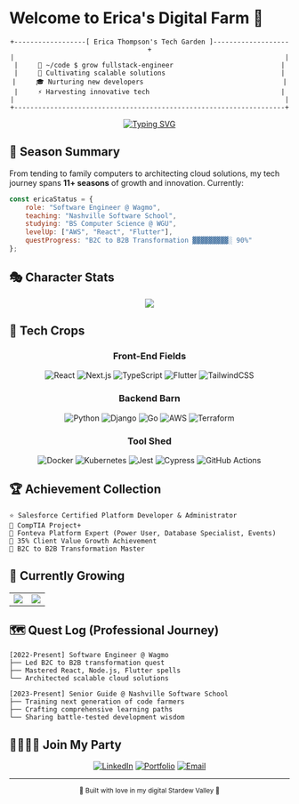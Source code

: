 # Welcome to Erica's Digital Farm 🌱

<div align="center">
  
```ascii
+------------------[ Erica Thompson's Tech Garden ]-------------------+
|                                                                    |
|     🌱 ~/code $ grow fullstack-engineer                           |
|     🚀 Cultivating scalable solutions                             |
|     🎓 Nurturing new developers                                   |
|     ⚡ Harvesting innovative tech                                 |
|                                                                    |
+--------------------------------------------------------------------+
```

[![Typing SVG](https://readme-typing-svg.herokuapp.com?font=Pixelify+Sans&size=24&duration=3000&pause=1000&color=4E9658&center=true&vCenter=true&random=false&width=500&lines=Full+Stack+Engineer;Tech+Mentor;Code+Cultivator;Infrastructure+Architect;Digital+Garden+Keeper)](https://git.io/typing-svg)

</div>

## 🌟 Season Summary
From tending to family computers to architecting cloud solutions, my tech journey spans **11+ seasons** of growth and innovation. Currently:

```js
const ericaStatus = {
    role: "Software Engineer @ Wagmo",
    teaching: "Nashville Software School",
    studying: "BS Computer Science @ WGU",
    levelUp: ["AWS", "React", "Flutter"],
    questProgress: "B2C to B2B Transformation ▓▓▓▓▓▓▓▓▓░ 90%"
};
```

## 🎭 Character Stats

<div align="center">

<!-- Dark Mode -->
<picture>
  <source 
    srcset="https://streak-stats.demolab.com/?user=Younique98&theme=dark&hide_border=true&background=0D1117&stroke=4E9658&fire=764462&currStreakLabel=4E9658&sideLabels=4E9658&dates=764462&count_private=true&include_all_commits=true"
    media="(prefers-color-scheme: dark)"
  />
  <!-- Light Mode -->
  <source
    srcset="https://streak-stats.demolab.com/?user=Younique98&theme=light&hide_border=true&background=ffffff&stroke=4E9658&fire=764462&currStreakLabel=4E9658&sideLabels=4E9658&dates=764462&count_private=true&include_all_commits=true"
    media="(prefers-color-scheme: light), (prefers-color-scheme: no-preference)"
  />
  <img src="https://streak-stats.demolab.com/?user=Younique98&count_private=true&include_all_commits=true" />
</picture>

</div>

## 🌾 Tech Crops

<div align="center">

### Front-End Fields
![React](https://img.shields.io/badge/react-%23092140.svg?style=for-the-badge&logo=react&logoColor=%2361DAFB)
![Next.js](https://img.shields.io/badge/Next-black?style=for-the-badge&logo=next.js&logoColor=white)
![TypeScript](https://img.shields.io/badge/typescript-%234E9658.svg?style=for-the-badge&logo=typescript&logoColor=white)
![Flutter](https://img.shields.io/badge/Flutter-%23764462.svg?style=for-the-badge&logo=Flutter&logoColor=white)
![TailwindCSS](https://img.shields.io/badge/tailwindcss-%234E9658.svg?style=for-the-badge&logo=tailwind-css&logoColor=white)

### Backend Barn
![Python](https://img.shields.io/badge/python-%23764462.svg?style=for-the-badge&logo=python&logoColor=white)
![Django](https://img.shields.io/badge/django-%234E9658.svg?style=for-the-badge&logo=django&logoColor=white)
![Go](https://img.shields.io/badge/go-%23092140.svg?style=for-the-badge&logo=go&logoColor=white)
![AWS](https://img.shields.io/badge/AWS-%23764462.svg?style=for-the-badge&logo=amazon-aws&logoColor=white)
![Terraform](https://img.shields.io/badge/terraform-%234E9658.svg?style=for-the-badge&logo=terraform&logoColor=white)

### Tool Shed
![Docker](https://img.shields.io/badge/docker-%23092140.svg?style=for-the-badge&logo=docker&logoColor=white)
![Kubernetes](https://img.shields.io/badge/kubernetes-%234E9658.svg?style=for-the-badge&logo=kubernetes&logoColor=white)
![Jest](https://img.shields.io/badge/-jest-%23764462?style=for-the-badge&logo=jest&logoColor=white)
![Cypress](https://img.shields.io/badge/-cypress-%23092140?style=for-the-badge&logo=cypress&logoColor=white)
![GitHub Actions](https://img.shields.io/badge/github%20actions-%234E9658.svg?style=for-the-badge&logo=githubactions&logoColor=white)

</div>

## 🏆 Achievement Collection

```ascii
⭐ Salesforce Certified Platform Developer & Administrator
🌟 CompTIA Project+
🎯 Fonteva Platform Expert (Power User, Database Specialist, Events)
💎 35% Client Value Growth Achievement
🚀 B2C to B2B Transformation Master
```

## 🌱 Currently Growing

<table>
  <tr>
    <td align="center" width="50%">
      <a href="https://github.com/Younique98/milspouse-elevate" target="_blank">
      <img src="https://github-readme-stats.vercel.app/api/pin/?username=Younique98&repo=milspouse-elevate&theme=dark&bg_color=0D1117&border_color=4E9658&title_color=4E9658&text_color=ffffff&icon_color=4E9658" />
    </a>
      </td>
    <td align="center" width="50%">
       <a href="https://github.com/Younique98/military_base_rideshare" target="_blank">
      <img src="https://github-readme-stats.vercel.app/api/pin/?username=Younique98&repo=military_base_rideshare&theme=dark&bg_color=0D1117&border_color=4E9658&title_color=4E9658&text_color=ffffff&icon_color=4E9658" />
      </a>
       </td>
  </tr>
</table>

## 🗺️ Quest Log (Professional Journey)

```ascii
[2022-Present] Software Engineer @ Wagmo
├── Led B2C to B2B transformation quest
├── Mastered React, Node.js, Flutter spells
└── Architected scalable cloud solutions

[2023-Present] Senior Guide @ Nashville Software School
├── Training next generation of code farmers
├── Crafting comprehensive learning paths
└── Sharing battle-tested development wisdom
```

## 🫱🏾‍🫲🏽 Join My Party
<div align="center">
  
[![LinkedIn](https://img.shields.io/badge/linkedin-%23092140.svg?style=for-the-badge&logo=linkedin&logoColor=white)](https://linkedin.com/in/ericathompsonsmiles)
[![Portfolio](https://img.shields.io/badge/Portfolio-%234E9658.svg?style=for-the-badge&logo=firefox&logoColor=white)](https://linktr.ee/ericathompsonsmiles)
[![Email](https://img.shields.io/badge/Email-%23764462.svg?style=for-the-badge&logo=gmail&logoColor=white)](mailto:ericathompsonsmiles@gmail.com)

</div>

---
<div align="center">
<sub>💚 Built with love in my digital Stardew Valley 💚</sub>
</div>
